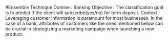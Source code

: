 #Ensemble Technique 
Domine : Banking
Objective : The classification goal is to predict if the client will subscribe(yes/no) for term deposit.
Context : Leveraging customer information is paramount for most businesses. In the case of a bank, attributes of customers like the ones mentioned below can be crucial in strategizing a marketing campaign when launching a new product.
